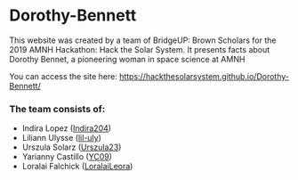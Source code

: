 # Dorothy-Bennett

This website was created by a team of BridgeUP: Brown Scholars for the 2019 AMNH Hackathon: Hack the Solar System. It presents facts about Dorothy Bennet, a pioneering woman in space science at AMNH

You can access the site here: https://hackthesolarsystem.github.io/Dorothy-Bennett/

### The team consists of:
* Indira Lopez ([Indira204](https://github.com/Indira204))
* Liliann Ulysse ([lil-uly](https://github.com/lil-uly))
* Urszula Solarz ([Urszula23](https://github.com/Urszula23))
* Yarianny Castillo ([YC09](hhttps://github.com/YC09))
* Loralai Falchick ([LoralaiLeora](https://github.com/LoralaiLeora))
